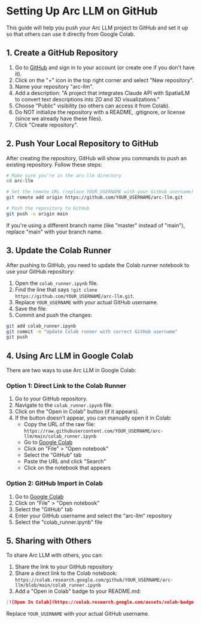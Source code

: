 # Setting Up Arc LLM on GitHub

This guide will help you push your Arc LLM project to GitHub and set it up so that others can use it directly from Google Colab.

## 1. Create a GitHub Repository

1. Go to [GitHub](https://github.com/) and sign in to your account (or create one if you don't have it).
2. Click on the "+" icon in the top right corner and select "New repository".
3. Name your repository "arc-llm".
4. Add a description: "A project that integrates Claude API with SpatialLM to convert text descriptions into 2D and 3D visualizations."
5. Choose "Public" visibility (so others can access it from Colab).
6. Do NOT initialize the repository with a README, .gitignore, or license (since we already have these files).
7. Click "Create repository".

## 2. Push Your Local Repository to GitHub

After creating the repository, GitHub will show you commands to push an existing repository. Follow these steps:

```bash
# Make sure you're in the arc-llm directory
cd arc-llm

# Set the remote URL (replace YOUR_USERNAME with your GitHub username)
git remote add origin https://github.com/YOUR_USERNAME/arc-llm.git

# Push the repository to GitHub
git push -u origin main
```

If you're using a different branch name (like "master" instead of "main"), replace "main" with your branch name.

## 3. Update the Colab Runner

After pushing to GitHub, you need to update the Colab runner notebook to use your GitHub repository:

1. Open the `colab_runner.ipynb` file.
2. Find the line that says `!git clone https://github.com/YOUR_USERNAME/arc-llm.git`.
3. Replace `YOUR_USERNAME` with your actual GitHub username.
4. Save the file.
5. Commit and push the changes:

```bash
git add colab_runner.ipynb
git commit -m "Update Colab runner with correct GitHub username"
git push
```

## 4. Using Arc LLM in Google Colab

There are two ways to use Arc LLM in Google Colab:

### Option 1: Direct Link to the Colab Runner

1. Go to your GitHub repository.
2. Navigate to the `colab_runner.ipynb` file.
3. Click on the "Open in Colab" button (if it appears).
4. If the button doesn't appear, you can manually open it in Colab:
   - Copy the URL of the raw file: `https://raw.githubusercontent.com/YOUR_USERNAME/arc-llm/main/colab_runner.ipynb`
   - Go to [Google Colab](https://colab.research.google.com/)
   - Click on "File" > "Open notebook"
   - Select the "GitHub" tab
   - Paste the URL and click "Search"
   - Click on the notebook that appears

### Option 2: GitHub Import in Colab

1. Go to [Google Colab](https://colab.research.google.com/)
2. Click on "File" > "Open notebook"
3. Select the "GitHub" tab
4. Enter your GitHub username and select the "arc-llm" repository
5. Select the "colab_runner.ipynb" file

## 5. Sharing with Others

To share Arc LLM with others, you can:

1. Share the link to your GitHub repository
2. Share a direct link to the Colab notebook: `https://colab.research.google.com/github/YOUR_USERNAME/arc-llm/blob/main/colab_runner.ipynb`
3. Add a "Open in Colab" badge to your README.md:

```markdown
[![Open In Colab](https://colab.research.google.com/assets/colab-badge.svg)](https://colab.research.google.com/github/YOUR_USERNAME/arc-llm/blob/main/colab_runner.ipynb)
```

Replace `YOUR_USERNAME` with your actual GitHub username.
